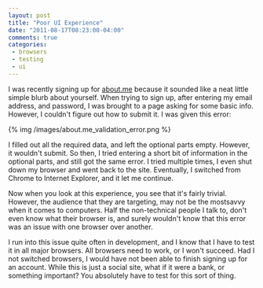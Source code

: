 ```yaml
---
layout: post
title: "Poor UI Experience"
date: "2011-08-17T08:23:00-04:00"
comments: true
categories:
 - browsers
 - testing
 - ui
---
```


I was recently signing up for [about.me](http://about.me) because it sounded like a neat little simple blurb about yourself. When trying to sign up, after entering my email address, and password, I was brought to a page asking for some basic info. However, I couldn't figure out how to submit it. I was given this error:

{% img /images/about.me_validation_error.png %}

<!-- more -->

I filled out all the required data, and left the optional parts empty. However, it wouldn't submit. So then, I tried entering a short bit of information in the optional parts, and still got the same error. I tried multiple times, I even shut down my browser and went back to the site. Eventually, I switched from Chrome to Internet Explorer, and it let me continue.

Now when you look at this experience, you see that it's fairly trivial. However, the audience that they are targeting, may not be the mostsavvy when it comes to computers. Half the non-technical people I talk to, don't even know what their browser is, and surely wouldn't know that this error was an issue with one browser over another.

I run into this issue quite often in development, and I know that I have to test it in all major browsers. All browsers need to work, or I won't succeed. Had I not switched browsers, I would have not been able to finish signing up for an account. While this is just a social site, what if it were a bank, or something important? You absolutely have to test for this sort of thing.
